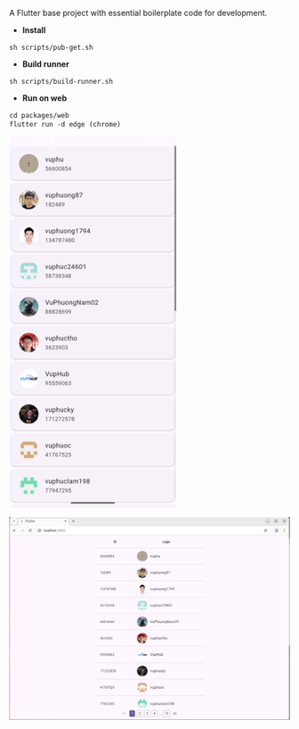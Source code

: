 A Flutter base project with essential boilerplate code for development.

- **Install**
```shell
sh scripts/pub-get.sh
```

- **Build runner**

```shell
sh scripts/build-runner.sh
```

- **Run on web**

```shell
cd packages/web
flutter run -d edge (chrome)
```

<img src="resources/demo-mobile.png" alt="demo-mobile" width="300"/>

![Demo web app](resources/demo-web.png)
